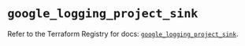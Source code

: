 # `google_logging_project_sink`

Refer to the Terraform Registry for docs: [`google_logging_project_sink`](https://registry.terraform.io/providers/hashicorp/google/4.85.0/docs/resources/logging_project_sink).
